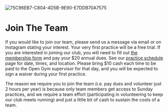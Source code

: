 <!---layout: page
title: "About"
permalink: /join-the-team--->

![75C96EB7-C804-4D5B-9E90-E7DDB70A7575](https://user-images.githubusercontent.com/108369432/180621864-85b823ff-8723-4b6f-a3de-c0cc29af149f.JPG)

# Join The Team
If you would like to join our team, please send us a message via email or on Instagram stating your interest. Your very first practice will be a free trial. If you are interested in joining our club, you will need to fill out [the membership form](https://docs.google.com/forms/d/e/1FAIpQLSfuBSpcej4FysbI1azOCZ01WQgxU7Z7au8ZBd3OZHnkV_C3qw/viewform?usp=sf_link) and pay your $20 annual dues. See our [practice schedule](https://vbadultgymnasticsclub.github.io/practice-schedule) page for date, times, and location. Please bring $10 cash each time to be paid to the Open Gym supervisor for that day, and you will be expected to sign a waiver during your first practice.

The reason we require you to join the team (i.e. pay dues and volunteer just 2 hours per year) is because only team members get access to Sunday practices, and we require a team effort (participating in volunteering to keep our club meets running) and just a little bit of cash to sustain the costs of a team.



